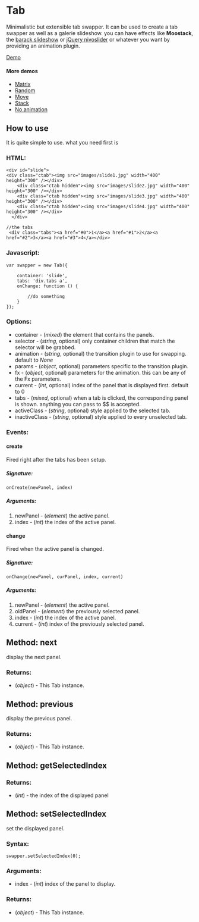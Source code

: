 Tab
============

Minimalistic but extensible tab swapper. It can be used to create a tab swapper as well as a galerie slideshow. 
you can have effects like **Moostack**, the [barack slideshow](http://devthought.com/wp-content/moogets/BarackSlideshow/demo.html) or [jQuery nivoslider](http://nivo.dev7studios.com/) or whatever you want by providing an animation plugin. 

[Demo](http://tbela99.github.com/tab/Demos/matrix.html?transitions[]=fall&transitions[]=explode&transitions[]=implode&mode=vertical&random=0&duration=300&amount=8&fragments=3)

#### More demos

- [Matrix](http://tbela99.github.com/tab/Demos/matrix.html?transitions[]=fall&transitions[]=explode&transitions[]=implode&mode=vertical&random=0&duration=300&amount=8&fragments=3)
- [Random](http://tbela99.github.com/tab/Demos/random.html?transitions[]=slideOut&directions[]=left&directions[]=right&mode=horizontal&random=0&duration=800)
- [Move](http://tbela99.github.com/tab/Demos/move.html)
- [Stack](http://tbela99.github.com/tab/Demos/stack.html)
- [No animation](http://tbela99.github.com/tab/Demos/none.html)

How to use
---------------------

It is quite simple to use. what you need first is 

### HTML:

	<div id="slide">
    <div class="ctab"><img src="images/slide1.jpg" width="400" height="300" /></div>
        <div class="ctab hidden"><img src="images/slide2.jpg" width="400" height="300" /></div>
        <div class="ctab hidden"><img src="images/slide3.jpg" width="400" height="300" /></div>
        <div class="ctab hidden"><img src="images/slide4.jpg" width="400" height="300" /></div>
  	  </div>
	  
	//the tabs
	 <div class="tabs"><a href="#0">1</a><a href="#1">2</a><a href="#2">3</a><a href="#3">4</a></div>
	 
### Javascript:

	var swapper = new Tab({
	
		container: 'slide',
		tabs: 'div.tabs a',
		onChange: function () {
		
			//do something
		}
	});


### Options:

* container  - (*mixed*) the element that contains the panels.
* selector  - (*string*, optional) only container children that match the selector will be grabbed.
* animation  - (*string*, optional) the transition plugin to use for swapping. default to *None*
* params - (*object*, optional) parameters specific to the transition plugin.
* fx - (*object*, optional) parameters for the animation. this can be any of the Fx parameters.
* current  - (*int*, optional) index of the panel that is displayed first. default to 0
* tabs  - (*mixed*, optional) when a tab is clicked, the corresponding panel is shown. anything you can pass to $$ is accepted. 
* activeClass  - (*string*, optional) style applied to the selected tab.
* inactiveClass  - (*string*, optional) style applied to every unselected tab.

### Events:

#### create

Fired right after the tabs has been setup.

##### Signature:

	onCreate(newPanel, index)

##### Arguments:

1. newPanel - (*element*) the active panel.
2. index - (*int*) the index of the active panel.

#### change

Fired when the active panel is changed.

##### Signature:

	onChange(newPanel, curPanel, index, current)

##### Arguments:

1. newPanel - (*element*) the active panel.
2. oldPanel - (*element*) the previously selected panel.
3. index - (*int*) the index of the active panel.
4. current - (*int*) index of the previously selected panel.


Method: next 
------------

display the next panel.

### Returns:

* (*object*) - This Tab instance.

Method: previous
----------------

display the previous panel.

### Returns:

* (*object*) - This Tab instance.

Method: getSelectedIndex
------------------------

### Returns:

* (*int*) - the index of the displayed panel

Method: setSelectedIndex
------------------------

set the displayed panel.

### Syntax:

	swapper.setSelectedIndex(0);

### Arguments:

- index - (*int*) index of the panel to display.

### Returns:

* (*object*) - This Tab instance.
